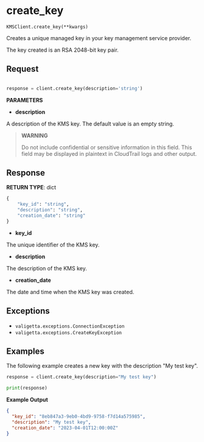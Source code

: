 # create_key

`KMSClient.create_key(**kwargs)`

Creates a unique managed key in your key management service provider.

The key created is an RSA 2048-bit key pair.

## Request

```python

response = client.create_key(description='string')
```

**PARAMETERS**

- **description**

A description of the KMS key. The default value is an empty string.

> **WARNING**
>
> Do not include confidential or sensitive information in this field. This field may be displayed in plaintext in CloudTrail logs and other output.

## Response

**RETURN TYPE**: dict

```python
{
    "key_id": "string",
    "description": "string",
    "creation_date": "string"
}
```

- **key_id**

The unique identifier of the KMS key.

- **description**

The description of the KMS key.

- **creation_date**

The date and time when the KMS key was created.

## Exceptions

- `valigetta.exceptions.ConnectionException`
- `valigetta.exceptions.CreateKeyException`

## Examples

The following example creates a new key with the description "My test key".

```python
response = client.create_key(description="My test key")

print(response)
```

**Example Output**

```json
{
  "key_id": "8eb847a3-9eb0-4bd9-9758-f7d14a575985",
  "description": "My test key",
  "creation_date": "2023-04-01T12:00:00Z"
}
```

